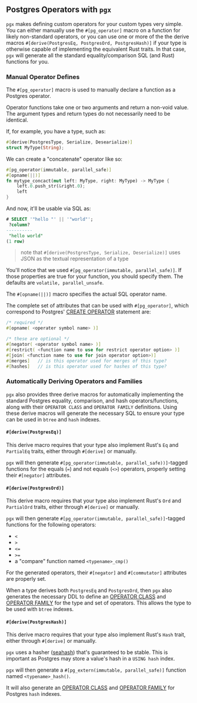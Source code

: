 ## Postgres Operators with `pgx`

`pgx` makes defining custom operators for your custom types very simple.  You can either
manually use the `#[pg_operator]` macro on a function for likely non-standard operators, or you
can use one or more of the the derive macros `#[derive(PostgresEq, PostgresOrd, PostgresHash)]`
if your type is otherwise capable of implementing the equivalent Rust traits.  In that case, `pgx`
will generate all the standard equality/comparison SQL (and Rust) functions for you.

### Manual Operator Defines

The `#[pg_operator]` macro is used to manually declare a function as a Postgres operator.

Operator functions take one or two arguments and return a non-void value.  The argument types and return types do not necessarily need to be identical.  

If, for example, you have a type, such as:

```rust
#[derive(PostgresType, Serialize, Desearialize)]
struct MyType(String);
```

We can create a "concatenate" operator like so:

```rust
#[pg_operator(immutable, parallel_safe)]
#[opname(||)]
fn mytype_concact(mut left: MyType, right: MyType) -> MyType {
    left.0.push_str(&right.0);
    left
}
```

And now, it'll be usable via SQL as:

```sql
# SELECT '"hello "' || '"world"';
 ?column? 
----------
 "hello world"
(1 row)
```

> note that `#[derive(PostgresType, Serialize, Deserialize)]` uses JSON as the textual representation of a type

You'll notice that we used `#[pg_operator(immutable, parallel_safe)]`.  If those properties are true for your function,
you should specify them.  The defaults are `volatile, parallel_unsafe`.

The `#[opname(||)]` macro specifies the actual SQL operator name.

The complete set of attributes that can be used with `#[pg_operator]`, which correspond
to Postgres' [CREATE OPERATOR](https://www.postgresql.org/docs/12/sql-createoperator.html) 
statement are:

```rust
/* required */
#[opname( <operater symbol name> )]

/* these are optional */
#[negator( <operator symbol name> )]
#[restrict( <function name to use for restrict operator option> )]
#[join( <function name to use for join operator option>)]
#[merges]   // is this operator used for merges of this type?
#[hashes]   // is this operator used for hashes of this type?
```

### Automatically Deriving Operators and Families

`pgx` also provides three derive macros for automatically implementing the standard Postgres
equality, comparison, and hash operators/functions, along with their `OPERATOR CLASS` and `OPERATOR FAMILY`
definitions.  Using these derive macros will generate the necessary SQL to ensure your
type can be used in `btree` and `hash` indexes.

#### `#[derive(PostgresEq)]`

This derive macro requires that your type also implement Rust's `Eq` and `PartialEq` traits,
either through `#[derive]` or manually.

`pgx` will then generate `#[pg_operator(immutable, parallel_safe))]`-tagged functions for the
equals (`=`) and not equals (`<>`) operators, properly setting their `#[negator]` attributes.

#### `#[derive(PostgresOrd)]`

This derive macro requires that your type also implement Rust's `Ord` and `PartialOrd` traits,
either through `#[derive]` or manually.

`pgx` will then generate `#[pg_operator(immutable, parallel_safe)]`-tagged functions for the
following operators:
 - `<`
 - `>`
 - `<=`
 - `>=`
 - a "compare" function named `<typename>_cmp()`

For the generated operators, their `#[negator]` and `#[commutator]` attributes are properly set.

When a type derives both `PostgresEq` and `PostgresOrd`, then `pgx` also generates the
necessary DDL to define an [OPERATOR CLASS](https://www.postgresql.org/docs/12/sql-createopclass.html)
 and [OPERATOR FAMILY](https://www.postgresql.org/docs/12/sql-createopfamily.html) for the
 type and set of operators.  This allows the type to be used with `btree` indexes.
 
#### `#[derive(PostgresHash)]`
 
This derive macro requires that your type also implement Rust's `Hash` trait, either 
through `#[derive]` or manually.

`pgx` uses a hasher ([seahash](https://crates.io/crates/seahash)) that's guaranteed 
to be stable.  This is important as Postgres may store a value's hash in a `USING hash`
index.

`pgx` will then generate a `#[pg_extern(immutable, parallel_safe)]` function named `<typename>_hash()`.

It will also generate an [OPERATOR CLASS](https://www.postgresql.org/docs/12/sql-createopclass.html)
and [OPERATOR FAMILY](https://www.postgresql.org/docs/12/sql-createopfamily.html) for Postgres `hash`
indexes.    

